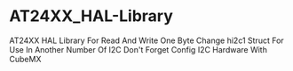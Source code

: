 # AT24XX_HAL-Library
AT24XX HAL Library For Read And Write One Byte
Change hi2c1 Struct For Use In Another Number Of I2C
Don't Forget Config I2C Hardware With CubeMX
